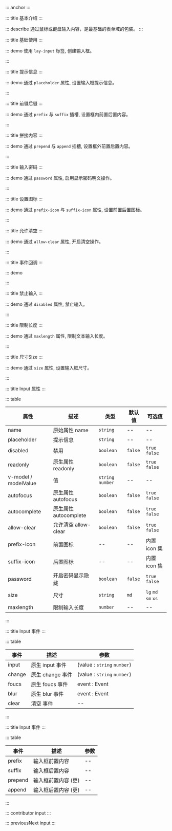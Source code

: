 ::: anchor
:::

::: title 基本介绍
:::

::: describe 通过鼠标或键盘输入内容，是最基础的表单域的包装。
:::

::: title 基础使用
:::

::: demo 使用 `lay-input` 标签, 创建输入框。

<template>
  <lay-input v-model="data1"></lay-input>
</template>

<script>
import { ref } from 'vue'

export default {
  setup() {

    const data1 = ref(0);

    return {
      data1
    }
  }
}
</script>

:::

::: title 提示信息
:::

::: demo 通过 `placeholder` 属性, 设置输入框提示信息。

<template>
  <lay-input placeholder="提示信息"></lay-input>
</template>

<script>
import { ref } from 'vue'

export default {
  setup() {

    return {
    }
  }
}
</script>

:::


::: title 前缀后缀
:::

::: demo 通过 `prefix` 与 `suffix` 插槽, 设置框内前置后置内容。

<template>
  <lay-input>
    <template #prefix>0</template>
    <template #suffix>0</template>
  </lay-input>
</template>

<script>
import { ref } from 'vue'

export default {
  setup() {

    return {
    }
  }
}
</script>

:::

::: title 拼接内容
:::

::: demo 通过 `prepend` 与 `append` 插槽, 设置框外前置后置内容。

<template>
  <lay-input v-model="inputValue">
    <template #prepend>http://</template>
  </lay-input>
</template>

<script>
import { ref } from 'vue'

export default {
  setup() {

    const inputValue = ref("");

    return {
      inputValue
    }
  }
}
</script>

:::

::: title 输入密码
:::

::: demo 通过 `password` 属性, 启用显示密码明文操作。

<template>
  <lay-input v-model="inputValue1" type="password" password></lay-input>
</template>

<script>
import { ref } from 'vue'

export default {
  setup() {

    const inputValue1 = ref("");

    return {
      inputValue1
    }
  }
}
</script>

:::

::: title 设置图标
:::

::: demo 通过 `prefix-icon` 与 `suffix-icon` 属性, 设置前置后置图标。

<template>
  <lay-input prefix-icon="layui-icon-home" suffix-icon="layui-icon-home">
  </lay-input>
</template>

<script>
import { ref } from 'vue'

export default {
  setup() {

    return {
    }
  }
}
</script>

:::

::: title 允许清空
:::

::: demo 通过 `allow-clear` 属性, 开启清空操作。

<template>
  <lay-input :allow-clear="true" v-model="value1"></lay-input>
</template>

<script>
import { ref } from 'vue'

export default {
  setup() {

    const value1 = ref("内容")

    return {
      value1
    }
  }
}
</script>

:::

::: title 事件回调
:::

::: demo

<template>
  <lay-input v-model="data2" @input="input"></lay-input>
</template>

<script>
import { ref } from 'vue'

export default {
  setup() {

    const data2 = ref("Input 事件");
    const input = function( val ) {
        console.log("当前值:" + val)
    }

    return {
      data2,
      input
    }
  }
}
</script>

:::

::: title 禁止输入
:::

::: demo 通过 `disabled` 属性, 禁止输入。

<template>
  <lay-input placeholder="禁止输入" :disabled="disabled"></lay-input>
</template>

<script>
import { ref } from 'vue'

export default {
  setup() {

    const disabled = ref(true)

    return {
        disabled
    }
  }
}
</script>

:::

::: title 限制长度
:::

::: demo 通过 `maxlength` 属性, 限制文本输入长度。

<template>
  <lay-input placeholder="限制内容长度" :maxlength="10"></lay-input>
</template>

<script>
import { ref } from 'vue'

export default {
  setup() {
    return {
    }
  }
}
</script>

:::

::: title 尺寸Size
:::

::: demo 通过 `size` 属性, 设置输入框尺寸。

<template>
  <div>
      <lay-input size="lg" placeholder='lg'></lay-input>
      <lay-input size="md" placeholder='md' style='margin-top:10px'></lay-input>
      <lay-input size="sm" placeholder='sm' style='margin-top:10px'></lay-input>
      <lay-input size="xs" placeholder='xs' style='margin-top:10px'></lay-input>
    </div>
</template>

<script>
</script>

:::

::: title Input 属性
:::

::: table

| 属性                     | 描述                  | 类型         | 默认值         | 可选值         |
| -----------------------  | -------------------- |-------------- |-------------- | -------------- |
| name                     | 原始属性 name         | `string`             | --             | --             |
| placeholder              | 提示信息              | `string`             | --             | --             |
| disabled                 | 禁用                  | `boolean`           | `false`             | `true` `false` |
| readonly                 | 原生属性 readonly     |  `boolean`             | `false`             |`true` `false` |
| v-model / modelValue     | 值                    | `string` `number`   | --             |--             |
| autofocus                | 原生属性 autofocus    |  `boolean`             | `false`             |`true` `false` |
| autocomplete             | 原生属性 autocomplete |  `boolean`             | `false`             |`true` `false` |
| allow-clear              | 允许清空 allow-clear  | `boolean`             | `false`             | `true` `false` |
| prefix-icon              | 前置图标              | --             | --             | 内置 icon 集             |
| suffix-icon              | 后置图标              | --             | --             | 内置 icon 集             |
| password                 | 开启密码显示隐藏      |  `boolean`      | `false`             |`true` `false`  |
| size                     | 尺寸                  | `string`             | `md`             | `lg` `md` `sm` `xs`|
| maxlength                | 限制输入长度          |  `number`             | --             |--               |

:::

::: title Input 事件
:::

::: table

| 事件  | 描述                | 参数                        |
| ----- | ------------------- | -------------------------- |
| input | 原生 input 事件     | (value : `string` `number`) |
| change| 原生 change 事件    | (value : `string` `number`) |
| foucs | 原生 foucs 事件     | event : Event               |
| blur  | 原生 blur 事件      | event : Event               |
| clear | 清空 事件           | --                          |

:::

::: title Input 事件
:::

::: table

| 事件   | 描述                | 参数             |
| -----  | ------------------- | ----------------|
| prefix | 输入框前置内容     | --    |
| suffix | 输入框后置内容     | --    |
| prepend | 输入框前置内容 (更)     | --    |
| append | 输入框后置内容 (更)    | --    |

:::

::: contributor input
:::  

::: previousNext input
:::